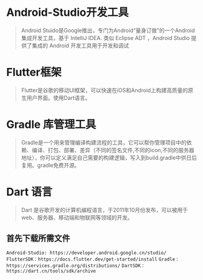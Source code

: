 # Android-Studio开发工具
> Android Stuido是Google推出，专门为Android“量身订做”的一个Android集成开发工具，基于 IntelliJ IDEA. 类似 Eclipse ADT ，Android Studio 提供了集成的 Android 开发工具用于开发和调试

# Flutter框架
> Flutter是谷歌的移动UI框架，可以快速在iOS和Android上构建高质量的原生用户界面。使用Dart语言。

# Gradle 库管理工具
> Gradle是一个用来管理编译构建流程的工具，它可以帮你管理项目中的依赖、编译、打包、部署、差异（不同的签名文件,不同的icon,不同的服务器地址），你可以定义满足自己需要的构建逻辑，写入到build.gradle中供日后复用。gradle免费开源。

# Dart 语言

> Dart 是谷歌开发的计算机编程语言，于2011年10月份发布，可以被用于 web、服务器、移动端和物联网等领域的开发。


## 首先下载所需文件
`Android-Studio: https://developer.android.google.cn/studio/`
`FlutterSDK：https://docs.flutter.dev/get-started/install`
`Gradle：https://services.gradle.org/distributions/`
`DartSDK：https://dart.cn/tools/sdk/archive`

